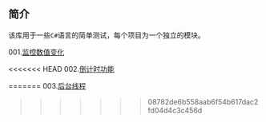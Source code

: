 ## 简介
该库用于一些`C#`语言的简单测试，每个项目为一个独立的模块。

001.[监控数值变化](https://www.yuque.com/zerosyujian/rbdba1/lup1yf)

<<<<<<< HEAD
002.[倒计时功能](https://www.yuque.com/zerosyujian/rbdba1/fwpop4)

=======
003.[后台线程](https://www.yuque.com/zerosyujian/rbdba1/awavbu)
>>>>>>> 08782de6b558aab6f54b617dac2fd04d4c3c456d
